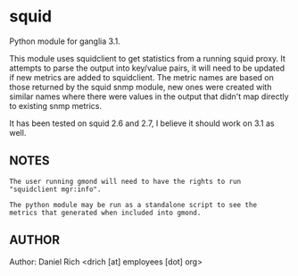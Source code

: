 squid
========

Python module for ganglia 3.1.

This module uses squidclient to get statistics from a running squid proxy.
It attempts to parse the output into key/value pairs, it will need to be
updated if new metrics are added to squidclient. The metric names are based
on those returned by the squid snmp module, new ones were created with 
similar names where there were values in the output that didn't map directly
to existing snmp metrics.

It has been tested on squid 2.6 and 2.7, I believe it should work on 3.1
as well.

## NOTES
    The user running gmond will need to have the rights to run
    "squidclient mgr:info".

    The python module may be run as a standalone script to see the 
    metrics that generated when included into gmond.
   
## AUTHOR

Author: Daniel Rich &lt;drich [at] employees [dot] org&gt;

